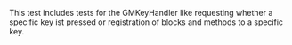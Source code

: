 This test includes tests for the GMKeyHandler like requesting whether a specific key ist pressed or registration of blocks and methods to a specific key.